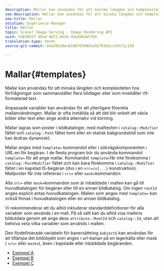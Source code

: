 ```yaml
---
description: Mallar kan användas för att minska längden och komplexiteten hos förfrågningar som sammanställer flera bildlager eller som innehåller rtf-formaterad text.
seo-description: Mallar kan användas för att minska längden och komplexiteten hos förfrågningar som sammanställer flera bildlager eller som innehåller rtf-formaterad text.
seo-title: Mallar
solution: Experience Manager
title: Mallar
topic: Scene7 Image Serving - Image Rendering API
uuid: 54830d1f-40ad-4bf2-8e3d-d3e4d4ab57b9
translation-type: tm+mt
source-git-commit: 94a26628ec619076f0942e9278165cc591f1c150

---
```



# Mallar{#templates}

Mallar kan användas för att minska längden och komplexiteten hos förfrågningar som sammanställer flera bildlager eller som innehåller rtf-formaterad text.

Anpassade variabler kan användas för att ytterligare förenkla mallanvändningen. Mallar är ofta inställda så att det blir enkelt att växla bilder eller text eller ange andra alternativ vid körning.

Mallar lagras som poster i bildkataloger, med malltexten i `catalog::Modifier` fältet och `catalog::Path` fältet tomt eller en statisk bakgrundsbild som inte kan ändras dynamiskt.

Mallar anges med `template=` kommandot eller i sökvägskomponenten i URL:en för begäran. I de flesta program bör du använda kommandot `template=` för att ange mallar. Kommandot `template=`får inte förekomma i `catalog::PostModifier` fältet och kan bara förekomma i `catalog::Modifier` fältet i en kapslad IS-begäran (dvs i en `src=is{...}` konstruktion). Mallposter får inte refereras i `src=` eller `mask=`kommandon.

Alla `src=` eller `mask=`kommandon som är inbäddade i mallen kan gå till huvudkatalogen för begäran eller till en annan bildkatalog. Om ingen `rootId` anges explicit antas huvudkatalogen. Mallen som anges med `template=` kan också finnas i huvudkatalogen eller en annan bildkatalog.

Vi rekommenderar att du alltid inkluderar standarddefinitioner för alla variabler som används i en mall. På så sätt kan du alltid visa mallens bildutdata genom att ange dess `attribute::RootId` och `catalog::Id`, utan att behöva veta vilka variabler som används i mallen.

Den fördefinierade variabeln för banersättning `$object$` kan användas för att tillämpa det bildobjekt som anges i url-banan på en lagerkälla eller mask ( `src=` eller `mask=`), även i kapslade eller inbäddade begäranden.

* [Exempel A](r-example-a.md)
* [Exempel B](r-example-b.md)
* [Exempel C](r-example-c.md)
